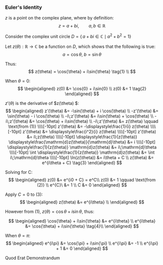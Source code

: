 ### Euler's Identity

$z$ is a point on the complex plane, where by definition:
$$
z = a + bi, \qquad a,b \in \mathbb{R}$$

Consider the complex unit circle $D = \{\, a+bi \in \mathbb{C} \mid a^2 + b^2 = 1\}$

Let $z(\theta):\mathbb{R}\rightarrow\mathbb{C}$ be a function on $D$, which shows that the following is true:
$$
a = \cos{\theta},\; b = \sin{\theta}
$$

Thus:
$$
z(\theta) = \cos{\theta}  + i\sin{\theta} \tag{1} \\
$$

When $\theta = 0$:
$$
\begin{aligned}
z(0) &= \cos{0} + i\sin{0} \\
z(0) &= 1 \tag{2}
\end{aligned}
$$

$z'(\theta)$ is the derivative of $z(\theta) $:
$$
\begin{aligned}
z'(\theta) &= -\sin(\theta) + i \cos(\theta) \\
-z'(\theta) &= \sin(\theta) - i \cos(\theta) \\
-i\;z'(\theta) &= i\sin(\theta) + \cos(\theta) \\
-i\;z'(\theta) &=  \cos(\theta) + i\sin(\theta) \\
-i\;z'(\theta) &= z(\theta) \qquad \text{from (1)} \\\\[-10pt]
z'(\theta) &= -\displaystyle\frac{1}{i} z(\theta) \\\\[-10pt]
z'(\theta) &= \displaystyle\frac{i^2}{i} z(\theta) \\\\[-10pt]
z'(\theta) &= i\;z(\theta) \\\\[-10pt]
\displaystyle\frac{1}{z(\theta)} \displaystyle\frac{\mathrm{d}z(\theta)}{\mathrm{d}\theta}  &= i \\\\[-10pt]
\displaystyle\frac{1}{z(\theta)} \mathrm{d}z(\theta)  &= i\;\mathrm{d}\theta \\\\[-10pt]
\int \displaystyle\frac{1}{z(\theta)} \mathrm{d}z(\theta)  &= \int i\;\mathrm{d}\theta \\\\[-10pt]
\ln(z(\theta)) &= i\theta + C \\
z(\theta) &= e^{i\theta + C} \tag{3}
\end{aligned}
$$

Solving for C:
$$
\begin{aligned}
z(0) &= e^{i0 + C} = e^C\\
z(0) &= 1 \qquad \text{from (2)} \\
e^{C}\ &= 1 \\
C &= 0
\end{aligned}
$$

Apply $C = 0$ to $(3)$:
$$
\begin{aligned}
z(\theta) &= e^{i\theta} \\
\end{aligned}
$$

However from $(1)$, $z(\theta) = \cos{\theta}  + i\sin{\theta}$,
thus:

$$
\begin{aligned}
\cos{\theta}  + i\sin{\theta} &= e^{i\theta} \\
e^{i\theta} &= \cos{\theta}  + i\sin{\theta} \tag{4}\\
\end{aligned}
$$

When $\theta = \pi$:
$$
\begin{aligned}
e^{i\pi} &= \cos{\pi}  + i\sin{\pi} \\
e^{i\pi} &= -1 \\
e^{i\pi} + 1 &= 0
\end{aligned}
$$

Quod Erat Demonstrandum